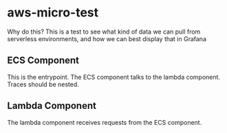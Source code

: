 # aws-micro-test

Why do this? This is a test to see what kind of data we can pull from serverless environments, and how we can best display that in Grafana

## ECS Component

This is the entrypoint. The ECS component talks to the lambda component. Traces should be nested.

## Lambda Component

The lambda component receives requests from the ECS component.
